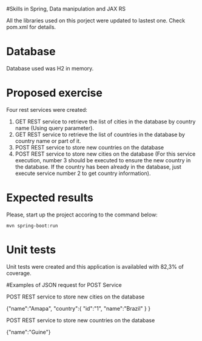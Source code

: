 #Skills in Spring, Data manipulation and JAX RS

All the libraries used on this porject were updated to lastest one.
Check pom.xml for details.

# Database
Database used was H2 in memory.

# Proposed exercise

 Four rest services were created:

1) GET REST service to retrieve the list of cities in the database by country name (Using query parameter).
2) GET REST service to retrieve the list of countries in the database by country name or part of it.
3) POST REST service to store new countries on the database
4) POST REST service to store new cities on the database (For this service execution, number 3 should be executed to ensure the new country in the database. If the country has been already in the database, just execute service number 2 to get country information).


# Expected results
Please, start up the project accoring to the command below: 

    mvn spring-boot:run
    

# Unit tests

Unit tests were created and this application is availabled with 82,3% of coverage.

#Examples of JSON request for POST Service

POST REST service to store new cities on the database

{"name":"Amapa", 
    "country":{
        "id":"1",
        "name":"Brazil"
    }
}

POST REST service to store new countries on the database

{"name":"Guine"}


